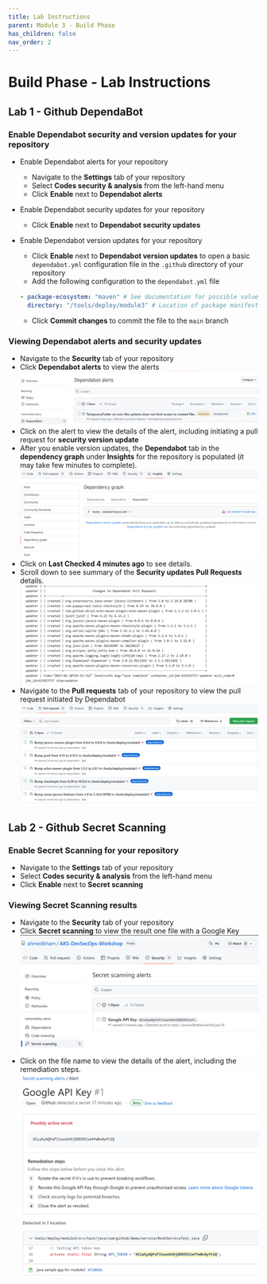 ```yaml
---
title: Lab Instructions
parent: Module 3 - Build Phase
has_children: false
nav_order: 2
---
```


# Build Phase - Lab Instructions

## Lab 1 - Github DependaBot

### Enable Dependabot security and version updates for your repository

* Enable Dependabot alerts for your repository
  * Navigate to the **Settings** tab of your repository
  * Select **Codes security & analysis** from the left-hand menu
  * Click **Enable** next to **Dependabot alerts**
* Enable Dependabot security updates for your repository
  * Click **Enable** next to **Dependabot security updates**
* Enable Dependabot version updates for your repository
  * Click **Enable** next to **Dependabot version updates** to open a basic `dependabot.yml` configuration file in the `.github` directory of your repository
  * Add the following configuration to the `dependabot.yml` file

  ```yaml
  - package-ecosystem: "maven" # See documentation for possible values
    directory: "/tools/deploy/module3" # Location of package manifests
  ```

  * Click **Commit changes** to commit the file to the `main` branch

### Viewing Dependabot alerts and security updates

* Navigate to the **Security** tab of your repository
* Click **Dependabot alerts** to view the alerts
![Dependabot Alerts Screenshot](../../assets/images/module3/dependabot-alerts.png)
* Click on the alert to view the details of the alert, including initiating a pull request for **security version update** 
* After you enable version updates, the **Dependabot** tab in the **dependency graph** under **Insights** for the repository is populated (it may take few minutes to complete). 
![Dependabot Tab Screenshot](../../assets/images/module3/dependabot-dependency-graph.png)
* Click on **Last Checked 4 minutes ago** to see details.
* Scroll down to see summary of the **Security updates Pull Requests** details.
![Dependabot Security Updates Screenshot](../../assets/images/module3/dependabot-security-updates-details.png)
* Navigate to the **Pull requests** tab of your repository to view the pull request initiated by Dependabot
![Dependabot Pull Request Screenshot](../../assets/images/module3/dependabot-pull-requests.png)

## Lab 2 - Github Secret Scanning

### Enable Secret Scanning for your repository

* Navigate to the **Settings** tab of your repository
* Select **Codes security & analysis** from the left-hand menu
* Click **Enable** next to **Secret scanning**

### Viewing Secret Scanning results

* Navigate to the **Security** tab of your repository
* Click **Secret scanning** to view the result one file with a Google Key
![Secret Scanning Alerts Screenshot](../../assets/images/module3/secret-scaning-alert.png)
* Click on the file name to view the details of the alert, including the remediation steps.
![Secret ScanningAlerts Detail Screenshot](../../assets/images/module3/secret-scanning-alert-details.png)